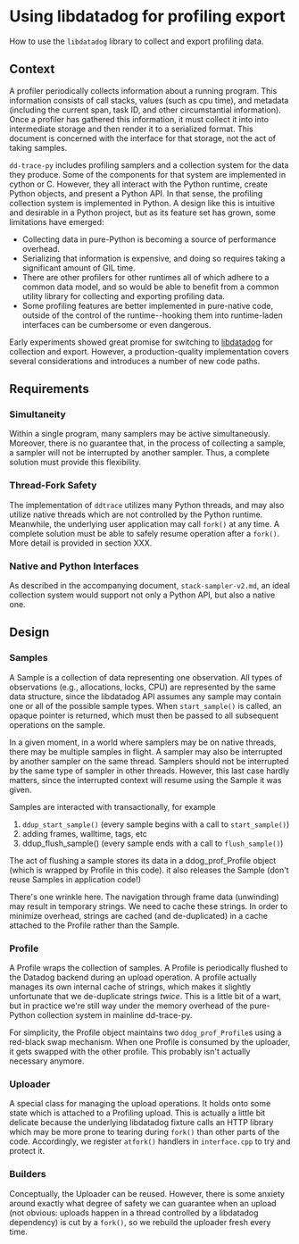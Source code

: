 # Using libdatadog for profiling export

How to use the `libdatadog` library to collect and export profiling data.

## Context

A profiler periodically collects information about a running program.
This information consists of call stacks, values (such as cpu time), and metadata (including the current span, task ID, and other circumstantial information).
Once a profiler has gathered this information, it must collect it into into intermediate storage and then render it to a serialized format.
This document is concerned with the interface for that storage, not the act of taking samples.

`dd-trace-py` includes profiling samplers and a collection system for the data they produce.
Some of the components for that system are implemented in cython or C.
However, they all interact with the Python runtime, create Python objects, and present a Python API.
In that sense, the profiling collection system is implemented in Python.
A design like this is intuitive and desirable in a Python project, but as its feature set has grown, some limitations have emerged:

- Collecting data in pure-Python is becoming a source of performance overhead.
- Serializing that information is expensive, and doing so requires taking a significant amount of GIL time.
- There are other profilers for other runtimes all of which adhere to a common data model, and so would be able to benefit from a common utility library for collecting and exporting profiling data.
- Some profiling features are better implemented in pure-native code, outside of the control of the runtime--hooking them into runtime-laden interfaces can be cumbersome or even dangerous.

Early experiments showed great promise for switching to [libdatadog](https://github.com/datadog/libdatadog) for collection and export.
However, a production-quality implementation covers several considerations and introduces a number of new code paths.


## Requirements

### Simultaneity
Within a single program, many samplers may be active simultaneously.
Moreover, there is no guarantee that, in the process of collecting a sample, a sampler will not be interrupted by another sampler.
Thus, a complete solution must provide this flexibility.


### Thread-Fork Safety
The implementation of `ddtrace` utilizes many Python threads, and may also utilize native threads which are not controlled by the Python runtime.
Meanwhile, the underlying user application may call `fork()` at any time.
A complete solution must be able to safely resume operation after a `fork()`.
More detail is provided in section XXX.


### Native and Python Interfaces
As described in the accompanying document, `stack-sampler-v2.md`, an ideal collection system would support not only a Python API, but also a native one.

## Design


### Samples

A Sample is a collection of data representing one observation.
All types of observations (e.g., allocations, locks, CPU) are represented by the same data structure, since the libdatadog API assumes any sample may contain one or all of the possible sample types.
When `start_sample()` is called, an opaque pointer is returned, which must then be passed to all subsequent operations on the sample.

In a given moment, in a world where samplers may be on native threads, there may be multiple samples in flight.
A sampler may also be interrupted by another sampler on the same thread.
Samplers should not be interrupted by the same type of sampler in other threads.
However, this last case hardly matters, since the interrupted context will resume using the Sample it was given.

Samples are interacted with transactionally, for example

1. `ddup_start_sample()` (every sample begins with a call to `start_sample()`)
2. adding frames, walltime, tags, etc
3. ddup_flush_sample() (every sample ends with a call to `flush_sample()`)

The act of flushing a sample stores its data in a ddog_prof_Profile object (which is wrapped by Profile in this code).
it also releases the Sample (don't reuse Samples in application code!)

There's one wrinkle here.
The navigation through frame data (unwinding) may result in temporary strings.
We need to cache these strings.
In order to minimize overhead, strings are cached (and de-duplicated) in a cache attached to the Profile rather than the Sample.


### Profile

A Profile wraps the collection of samples.
A Profile is periodically flushed to the Datadog backend during an upload operation.
A profile actually manages its own internal cache of strings, which makes it slightly unfortunate that we de-duplicate strings _twice_.
This is a little bit of a wart, but in practice we're still way under the memory overhead of the pure-Python collection system in mainline dd-trace-py.

For simplicity, the Profile object maintains two `ddog_prof_Profile`s using a red-black swap mechanism.
When one Profile is consumed by the uploader, it gets swapped with the other profile.
This probably isn't actually necessary anymore.


### Uploader

A special class for managing the upload operations.
It holds onto some state which is attached to a Profiling upload.
This is actually a little bit delicate because the underlying libdatadog fixture calls an HTTP library which may be more prone to tearing during `fork()` than other parts of the code.
Accordingly, we register `atfork()` handlers in `interface.cpp` to try and protect it.


### Builders

Conceptually, the Uploader can be reused.
However, there is some anxiety around exactly what degree of safety we can guarantee when an upload (not obvious: uploads happen in a thread controlled by a libdatadog dependency) is cut by a `fork()`, so we rebuild the uploader fresh every time.
